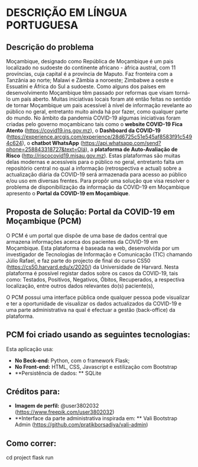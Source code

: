 # DESCRIÇÃO EM LÍNGUA PORTUGUESA
## Descrição do problema
Moçambique, designado como República de Moçambique é um pais localizado no sudoeste do continente africano - áfrica austral, com 11 províncias, cuja capital é a província de Maputo. Faz fronteira com a Tanzânia ao norte; Malawi e Zâmbia a noroeste; Zimbabwe a oeste e Essuatíni e África do Sul a sudoeste.
Como alguns dos países em desenvolvimento Moçambique têm passado por reformas que visam torná-lo um país aberto. Muitas iniciativas locais foram até então feitas no sentido de tornar Moçambique um pais acessível à nível de informação revelante ao público no geral, entretanto muito ainda há por fazer, como qualquer parte do mundo.
No âmbito da pandemia COVID-19 algumas iniciativas foram criadas pelo governo moçambicano tais como o **website COVID-19 Fica Atento** (https://covid19.ins.gov.mz), o **Dashboard da COVID-19** (https://experience.arcgis.com/experience/28d6725c51e545af8583f91c5494c624), o **chatbot WhatsApp** (https://api.whatsapp.com/send?phone=258843318727&text=Olá), a **plataforma de Auto-Avaliação de Risco** (http://riscocovid19.misau.gov.mz).
Estas plataformas são muitas delas modernas e acessíveis para o público no geral, entretanto falta um repositório central no qual a informação (retrospectiva e actual) sobre a actualização diária da COVID-19 será armazenada para acesso ao público e/ou uso em diversas frentes.
Para propôr uma solução que visa resolver o problema de disponibilização da informação da COVID-19 em Moçambique apresento o **Portal da COVID-19 em Moçambique**.

## Proposta de Solução: Portal da COVID-19 em Moçambique (PCM)
O PCM é um portal que dispõe de uma base de dados central que armazena informações acerca dos pacientes da COVID-19 em Moçambique.
Esta plataforma é baseada na web, desenvolvida por um investigador de Tecnologias de Informação e Comunicação (TIC) chamando Júlio Rafael, e faz parte do projecto de final do curso CS50 (https://cs50.harvard.edu/x/2020/) da Universidade de Harvard.
Nesta plataforma é possível registar dados sobre os casos da COVID-19, tais como: Testados, Positivos, Negativos, Óbitos, Recuperados, a respectiva localização, entre outros dados relevantes do(s) paciente(s),

O PCM possui uma interface pública onde qualquer pessoa pode visualizar e ter a oportunidade de visualizar os dados actualizados da COVID-19 e uma parte administrativa na qual é efectuar a gestão (back-office) da plataforma.

## PCM foi criado usando as seguintes tecnologias:
Esta aplicação usa:
- **No  Beck-end:** Python, com o framework Flask;
- **No Front-end:** HTML, CSS, Javascript e estilização com Bootstrap
- **Persistência de dados: ** SQLite

## Créditos para:
- **Imagem de perfil:** @user3802032 (https://www.freepik.com/user3802032)
- **Interface da parte administrativa inspirada em: ** Vali Bootstrap Admin (https://github.com/pratikborsadiya/vali-admin)

## Como correr:
cd project
flask run